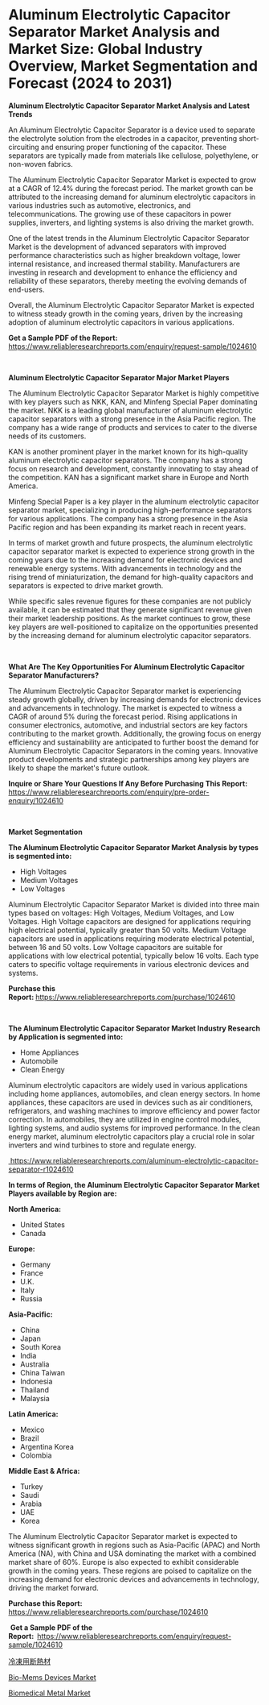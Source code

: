 <p><h1>Aluminum Electrolytic Capacitor Separator Market Analysis and Market Size: Global Industry Overview, Market Segmentation and Forecast (2024 to 2031)</h1></p><p><strong>Aluminum Electrolytic Capacitor Separator Market Analysis and Latest Trends</strong></p>
<p><p>An Aluminum Electrolytic Capacitor Separator is a device used to separate the electrolyte solution from the electrodes in a capacitor, preventing short-circuiting and ensuring proper functioning of the capacitor. These separators are typically made from materials like cellulose, polyethylene, or non-woven fabrics.</p><p>The Aluminum Electrolytic Capacitor Separator Market is expected to grow at a CAGR of 12.4% during the forecast period. The market growth can be attributed to the increasing demand for aluminum electrolytic capacitors in various industries such as automotive, electronics, and telecommunications. The growing use of these capacitors in power supplies, inverters, and lighting systems is also driving the market growth.</p><p>One of the latest trends in the Aluminum Electrolytic Capacitor Separator Market is the development of advanced separators with improved performance characteristics such as higher breakdown voltage, lower internal resistance, and increased thermal stability. Manufacturers are investing in research and development to enhance the efficiency and reliability of these separators, thereby meeting the evolving demands of end-users.</p><p>Overall, the Aluminum Electrolytic Capacitor Separator Market is expected to witness steady growth in the coming years, driven by the increasing adoption of aluminum electrolytic capacitors in various applications.</p></p>
<p><strong>Get a Sample PDF of the Report:&nbsp;</strong> <a href="https://www.reliableresearchreports.com/enquiry/request-sample/1024610">https://www.reliableresearchreports.com/enquiry/request-sample/1024610</a></p>
<p>&nbsp;</p>
<p><strong>Aluminum Electrolytic Capacitor Separator Major Market Players</strong></p>
<p><p>The Aluminum Electrolytic Capacitor Separator Market is highly competitive with key players such as NKK, KAN, and Minfeng Special Paper dominating the market. NKK is a leading global manufacturer of aluminum electrolytic capacitor separators with a strong presence in the Asia Pacific region. The company has a wide range of products and services to cater to the diverse needs of its customers.</p><p>KAN is another prominent player in the market known for its high-quality aluminum electrolytic capacitor separators. The company has a strong focus on research and development, constantly innovating to stay ahead of the competition. KAN has a significant market share in Europe and North America.</p><p>Minfeng Special Paper is a key player in the aluminum electrolytic capacitor separator market, specializing in producing high-performance separators for various applications. The company has a strong presence in the Asia Pacific region and has been expanding its market reach in recent years.</p><p>In terms of market growth and future prospects, the aluminum electrolytic capacitor separator market is expected to experience strong growth in the coming years due to the increasing demand for electronic devices and renewable energy systems. With advancements in technology and the rising trend of miniaturization, the demand for high-quality capacitors and separators is expected to drive market growth.</p><p>While specific sales revenue figures for these companies are not publicly available, it can be estimated that they generate significant revenue given their market leadership positions. As the market continues to grow, these key players are well-positioned to capitalize on the opportunities presented by the increasing demand for aluminum electrolytic capacitor separators.</p></p>
<p>&nbsp;</p>
<p><strong>What Are The Key Opportunities For Aluminum Electrolytic Capacitor Separator Manufacturers?</strong></p>
<p><p>The Aluminum Electrolytic Capacitor Separator market is experiencing steady growth globally, driven by increasing demands for electronic devices and advancements in technology. The market is expected to witness a CAGR of around 5% during the forecast period. Rising applications in consumer electronics, automotive, and industrial sectors are key factors contributing to the market growth. Additionally, the growing focus on energy efficiency and sustainability are anticipated to further boost the demand for Aluminum Electrolytic Capacitor Separators in the coming years. Innovative product developments and strategic partnerships among key players are likely to shape the market's future outlook.</p></p>
<p><strong>Inquire or Share Your Questions If Any Before Purchasing This Report:</strong> <a href="https://www.reliableresearchreports.com/enquiry/pre-order-enquiry/1024610">https://www.reliableresearchreports.com/enquiry/pre-order-enquiry/1024610</a></p>
<p>&nbsp;</p>
<p><strong>Market Segmentation</strong></p>
<p><strong>The Aluminum Electrolytic Capacitor Separator Market Analysis by types is segmented into:</strong></p>
<p><ul><li>High Voltages</li><li>Medium Voltages</li><li>Low Voltages</li></ul></p>
<p><p>Aluminum Electrolytic Capacitor Separator Market is divided into three main types based on voltages: High Voltages, Medium Voltages, and Low Voltages. High Voltage capacitors are designed for applications requiring high electrical potential, typically greater than 50 volts. Medium Voltage capacitors are used in applications requiring moderate electrical potential, between 16 and 50 volts. Low Voltage capacitors are suitable for applications with low electrical potential, typically below 16 volts. Each type caters to specific voltage requirements in various electronic devices and systems.</p></p>
<p><strong>Purchase this Report:&nbsp;</strong><a href="https://www.reliableresearchreports.com/purchase/1024610">https://www.reliableresearchreports.com/purchase/1024610</a></p>
<p>&nbsp;</p>
<p><strong>The Aluminum Electrolytic Capacitor Separator Market Industry Research by Application is segmented into:</strong></p>
<p><ul><li>Home Appliances</li><li>Automobile</li><li>Clean Energy</li></ul></p>
<p><p>Aluminum electrolytic capacitors are widely used in various applications including home appliances, automobiles, and clean energy sectors. In home appliances, these capacitors are used in devices such as air conditioners, refrigerators, and washing machines to improve efficiency and power factor correction. In automobiles, they are utilized in engine control modules, lighting systems, and audio systems for improved performance. In the clean energy market, aluminum electrolytic capacitors play a crucial role in solar inverters and wind turbines to store and regulate energy.</p></p>
<p><a href="https://www.reliableresearchreports.com/aluminum-electrolytic-capacitor-separator-r1024610">&nbsp;https://www.reliableresearchreports.com/aluminum-electrolytic-capacitor-separator-r1024610</a></p>
<p><strong>In terms of Region, the Aluminum Electrolytic Capacitor Separator Market Players available by Region are:</strong></p>
<p>
    <p> <strong> North America: </strong>
        <ul>
            <li>United States</li>
            <li>Canada</li>
        </ul>
        </p> 
    <p> <strong> Europe: </strong>
        <ul>
            <li>Germany</li>
            <li>France</li>
            <li>U.K.</li>
            <li>Italy</li>
            <li>Russia</li>
        </ul>
        </p> 
    <p> <strong> Asia-Pacific: </strong>
        <ul>
            <li>China</li>
            <li>Japan</li>
            <li>South Korea</li>
            <li>India</li>
            <li>Australia</li>
            <li>China Taiwan</li>
            <li>Indonesia</li>
            <li>Thailand</li>
            <li>Malaysia</li>
        </ul>
        </p> 
    <p> <strong> Latin America: </strong>
        <ul>
            <li>Mexico</li>
            <li>Brazil</li>
            <li>Argentina Korea</li>
            <li>Colombia</li>
        </ul>
        </p> 
    <p> <strong> Middle East & Africa: </strong>
        <ul>
            <li>Turkey</li>
            <li>Saudi</li>
            <li>Arabia</li>
            <li>UAE</li>
            <li>Korea</li>
        </ul>
    </p>
    </p>
<p><p>The Aluminum Electrolytic Capacitor Separator market is expected to witness significant growth in regions such as Asia-Pacific (APAC) and North America (NA), with China and USA dominating the market with a combined market share of 60%. Europe is also expected to exhibit considerable growth in the coming years. These regions are poised to capitalize on the increasing demand for electronic devices and advancements in technology, driving the market forward.</p></p>
<p><strong>Purchase this Report: </strong><a href="https://www.reliableresearchreports.com/purchase/1024610">https://www.reliableresearchreports.com/purchase/1024610</a></p>
<p>&nbsp;<strong>Get a Sample PDF of the Report:&nbsp;&nbsp;</strong><a href="https://www.reliableresearchreports.com/enquiry/request-sample/1024610">https://www.reliableresearchreports.com/enquiry/request-sample/1024610</a></p>
<p><strong></strong></p>
<p><p><a href="https://github.com/TysonKub/Market-Research-Report-List-1/blob/main/4417853176213.md">冷凍用断熱材</a></p><p><a href="https://github.com/maudAbbott7/Market-Research-Report-List-1/blob/main/bio-mems-devices-market.md">Bio-Mems Devices Market</a></p><p><a href="https://github.com/mancsybtousav/Market-Research-Report-List-3/blob/main/biomedical-metal-market.md">Biomedical Metal Market</a></p></p>